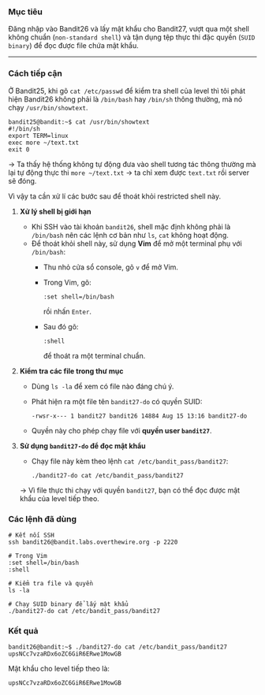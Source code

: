 ### **Mục tiêu**

Đăng nhập vào Bandit26 và lấy mật khẩu cho Bandit27, vượt qua một shell không chuẩn (`non-standard shell`) và tận dụng tệp thực thi đặc quyền (`SUID binary`) để đọc được file chứa mật khẩu.

---

### **Cách tiếp cận**

Ở Bandit25, khi gõ `cat /etc/passwd` để kiểm tra shell của level thì tôi phát hiện Bandit26 không phải là `/bin/bash` hay `/bin/sh` thông thường, mà nó chạy `/usr/bin/showtext`.

```
bandit25@bandit:~$ cat /usr/bin/showtext 
#!/bin/sh 
export TERM=linux 
exec more ~/text.txt 
exit 0
```

-> Ta thấy hệ thống không tự động đưa vào shell tương tác thông thường mà lại tự động thực thi `more ~/text.txt` -> ta chỉ xem được `text.txt` rồi server sẽ đóng. 

Vì vậy ta cần xử lí các bước sau để thoát khỏi restricted shell này.

1. **Xử lý shell bị giới hạn**
    
    - Khi SSH vào tài khoản `bandit26`, shell mặc định không phải là `/bin/bash` nên các lệnh cơ bản như `ls`, `cat` không hoạt động.
    - Để thoát khỏi shell này, sử dụng **Vim** để mở một terminal phụ với `/bin/bash`:
        - Thu nhỏ cửa sổ console, gõ `v` để mở Vim.
        - Trong Vim, gõ:
            
            `:set shell=/bin/bash`
            
            rồi nhấn `Enter`.
        - Sau đó gõ:
            
            `:shell`
            
            để thoát ra một terminal chuẩn.
            
2. **Kiểm tra các file trong thư mục**
    
    - Dùng `ls -la` để xem có file nào đáng chú ý.
    - Phát hiện ra một file tên `bandit27-do` có quyền SUID:
        
        `-rwsr-x--- 1 bandit27 bandit26 14884 Aug 15 13:16 bandit27-do`
        
    - Quyền này cho phép chạy file với **quyền user `bandit27`**.
        
3. **Sử dụng `bandit27-do` để đọc mật khẩu**
    
    - Chạy file này kèm theo lệnh `cat /etc/bandit_pass/bandit27`:
        
        `./bandit27-do cat /etc/bandit_pass/bandit27`
        
    -> Vì file thực thi chạy với quyền `bandit27`, bạn có thể đọc được mật khẩu của level tiếp theo.

### **Các lệnh đã dùng**

```
# Kết nối SSH
ssh bandit26@bandit.labs.overthewire.org -p 2220

# Trong Vim
:set shell=/bin/bash
:shell

# Kiểm tra file và quyền
ls -la

# Chạy SUID binary để lấy mật khẩu
./bandit27-do cat /etc/bandit_pass/bandit27
```

### **Kết quả**

```
bandit26@bandit:~$ ./bandit27-do cat /etc/bandit_pass/bandit27
upsNCc7vzaRDx6oZC6GiR6ERwe1MowGB
```

Mật khẩu cho level tiếp theo là:

`upsNCc7vzaRDx6oZC6GiR6ERwe1MowGB`

